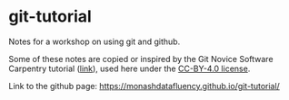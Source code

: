 git-tutorial
============

Notes for a workshop on using git and github.

Some of these notes are copied or inspired by the Git Novice Software Carpentry
tutorial ([link](https://swcarpentry.github.io/git-novice/)), used here under
the [CC-BY-4.0 license](https://swcarpentry.github.io/git-novice/LICENSE.html).

Link to the github page: https://monashdatafluency.github.io/git-tutorial/
